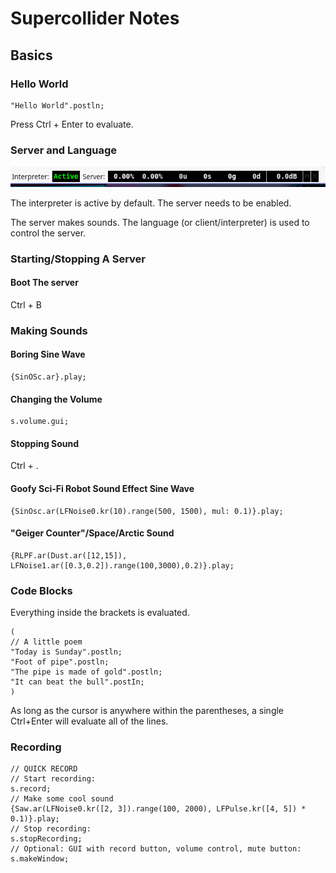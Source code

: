 # Supercollider Notes

## Basics

### Hello World
```supercollider
"Hello World".postln;
```
Press Ctrl + Enter to evaluate.

### Server and Language

![](statusbar.png)

The interpreter is active by default. The server needs to be enabled.

The server makes sounds. The language (or client/interpreter) is used to control the server.

### Starting/Stopping A Server
#### Boot The server
Ctrl + B

### Making Sounds
#### Boring Sine Wave
```supercollider
{SinOSc.ar}.play;
```
#### Changing the Volume
```supercollider
s.volume.gui;
```
#### Stopping Sound
Ctrl + .
#### Goofy Sci-Fi Robot Sound Effect Sine Wave
```supercollider
{SinOsc.ar(LFNoise0.kr(10).range(500, 1500), mul: 0.1)}.play;
```
#### "Geiger Counter"/Space/Arctic Sound
```supercollider
{RLPF.ar(Dust.ar([12,15]), LFNoise1.ar([0.3,0.2]).range(100,3000),0.2)}.play;
```
### Code Blocks
Everything inside the brackets is evaluated.
```supercollider
(
// A little poem
"Today is Sunday".postln;
"Foot of pipe".postln;
"The pipe is made of gold".postln;
"It can beat the bull".postIn;
)
```
As long as the cursor is anywhere within the parentheses, a single Ctrl+Enter will evaluate all of the lines.
### Recording
```supercollider
// QUICK RECORD
// Start recording:
s.record;
// Make some cool sound
{Saw.ar(LFNoise0.kr([2, 3]).range(100, 2000), LFPulse.kr([4, 5]) * 0.1)}.play;
// Stop recording:
s.stopRecording;
// Optional: GUI with record button, volume control, mute button:
s.makeWindow;
```

